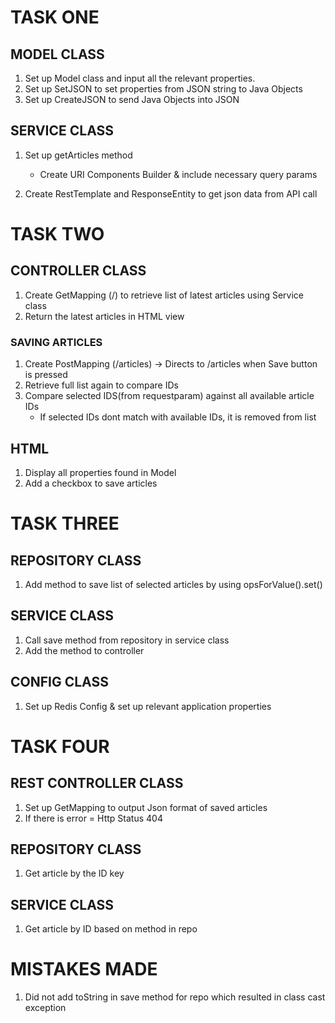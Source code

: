 # TASK ONE

## MODEL CLASS
1. Set up Model class and input all the relevant properties.
2. Set up SetJSON to set properties from JSON string to Java Objects
3. Set up CreateJSON to send Java Objects into JSON


## SERVICE CLASS
1. Set up getArticles method
    - Create URI Components Builder & include necessary query params

2. Create RestTemplate and ResponseEntity to get json data from API call




# TASK TWO

## CONTROLLER CLASS
1. Create GetMapping (/) to retrieve list of latest articles using Service class
2. Return the latest articles in HTML view

### SAVING ARTICLES 
1. Create PostMapping (/articles) -> Directs to /articles when Save button is pressed
2. Retrieve full list again to compare IDs
3. Compare selected IDS(from requestparam) against all available article IDs
    - If selected IDs dont match with available IDs, it is removed from list



## HTML
1. Display all properties found in Model
2. Add a checkbox to save articles




# TASK THREE

## REPOSITORY CLASS
1. Add method to save list of selected articles by using opsForValue().set()

## SERVICE CLASS
1. Call save method from repository in service class
2. Add the method to controller

## CONFIG CLASS
1. Set up Redis Config & set up relevant application properties



# TASK FOUR

## REST CONTROLLER CLASS
1. Set up GetMapping to output Json format of saved articles
2. If there is error = Http Status 404


## REPOSITORY CLASS
1. Get article by the ID key

## SERVICE CLASS
1. Get article by ID based on method in repo




# MISTAKES MADE
1. Did not add toString in save method for repo which resulted in class cast exception